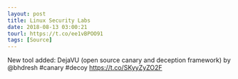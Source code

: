 ```yaml
---
layout: post
title: Linux Security Labs
date: 2018-08-13 03:00:21
tourl: https://t.co/ee1vBPOO91
tags: [Source]
---
```

New tool added: DejaVU (open source canary and deception framework) by @bhdresh #canary #decoy https://t.co/SKyyZyZO2F